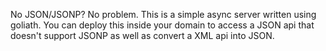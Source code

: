 No JSON/JSONP? No problem.  This is a simple async server written using goliath. You can deploy this inside your domain to access a JSON api that doesn't support JSONP as well as convert a XML api into JSON.


